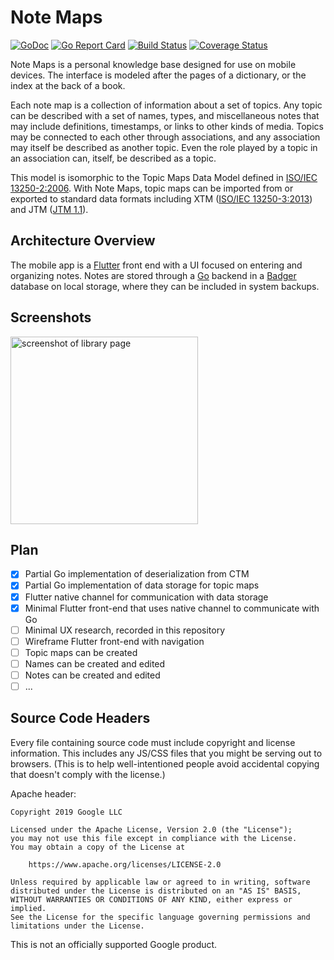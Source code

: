 # Note Maps

[![GoDoc](https://godoc.org/github.com/google/note-maps?status.svg)](https://godoc.org/github.com/google/note-maps)
[![Go Report Card](https://goreportcard.com/badge/github.com/google/note-maps)](https://goreportcard.com/report/github.com/google/note-maps)
[![Build Status](https://travis-ci.org/google/note-maps.svg?branch=master)](https://travis-ci.org/google/note-maps)
[![Coverage Status](https://coveralls.io/repos/github/google/note-maps/badge.svg?branch=master)](https://coveralls.io/github/google/note-maps?branch=master)

Note Maps is a personal knowledge base designed for use on mobile devices. The
interface is modeled after the pages of a dictionary, or the index at the back
of a book.

Each note map is a collection of information about a set of topics. Any topic
can be described with a set of names, types, and miscellaneous notes that may
include definitions, timestamps, or links to other kinds of media. Topics may be
connected to each other through associations, and any association may itself be
described as another topic. Even the role played by a topic in an association
can, itself, be described as a topic.

This model is isomorphic to the Topic Maps Data Model defined in
[ISO/IEC 13250-2:2006][]. With Note Maps, topic maps can be imported from or
exported to standard data formats including XTM ([ISO/IEC 13250-3:2013][]) and
JTM ([JTM 1.1][]).

[ISO/IEC 13250-2:2006]: https://www.iso.org/standard/40017.html
[ISO/IEC 13250-3:2013]: https://www.iso.org/standard/59303.html
[JTM 1.1]: http://cerny-online.com/jtm/1.1/

## Architecture Overview

The mobile app is a [Flutter][] front end with a UI focused on entering and
organizing notes.  Notes are stored through a [Go][] backend in a [Badger][]
database on local storage, where they can be included in system backups.

[Badger]: https://github.com/dgraph-io/badger
[Flutter]: https://flutter.dev
[Go]: https://golang.org

## Screenshots

<img alt="screenshot of library page" src="https://github.com/google/note-maps/raw/master/docs/library.png" height="300pt"/>

## Plan

- [x] Partial Go implementation of deserialization from CTM
- [x] Partial Go implementation of data storage for topic maps
- [x] Flutter native channel for communication with data storage
- [x] Minimal Flutter front-end that uses native channel to communicate with Go
- [ ] Minimal UX research, recorded in this repository
- [ ] Wireframe Flutter front-end with navigation
- [ ] Topic maps can be created
- [ ] Names can be created and edited
- [ ] Notes can be created and edited
- [ ] ...

## Source Code Headers

Every file containing source code must include copyright and license
information. This includes any JS/CSS files that you might be serving out to
browsers. (This is to help well-intentioned people avoid accidental copying that
doesn't comply with the license.)

Apache header:

    Copyright 2019 Google LLC

    Licensed under the Apache License, Version 2.0 (the "License");
    you may not use this file except in compliance with the License.
    You may obtain a copy of the License at

        https://www.apache.org/licenses/LICENSE-2.0

    Unless required by applicable law or agreed to in writing, software
    distributed under the License is distributed on an "AS IS" BASIS,
    WITHOUT WARRANTIES OR CONDITIONS OF ANY KIND, either express or implied.
    See the License for the specific language governing permissions and
    limitations under the License.

This is not an officially supported Google product.
